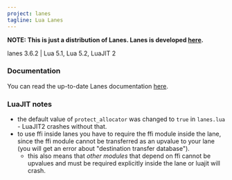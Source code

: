 ```yaml
---
project: lanes
tagline: Lua Lanes
---
```


**NOTE: This is just a distribution of Lanes. Lanes is developed [here][lanes].**

lanes 3.6.2 | Lua 5.1, Lua 5.2, LuaJIT 2

### Documentation

You can read the up-to-date Lanes documentation [here][lanes_doc].

### LuaJIT notes

  * the default value of `protect_allocator` was changed to `true` in `lanes.lua` - LuaJIT2 crashes without that.
  * to use ffi inside lanes you have to require the ffi module inside the lane, since the ffi module cannot
    be transferred as an upvalue to your lane (you will get an error about "destination transfer database").
    * this also means that *other modules* that depend on ffi cannot be upvalues and must be required
	   explicitly inside the lane or luajit will crash.


[lanes]:     http://github.com/LuaLanes/lanes
[lanes_doc]: https://rawgithub.com/LuaLanes/lanes/master/docs/index.html
[lanes_old]: http://kotisivu.dnainternet.net/askok/bin/lanes/
